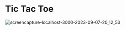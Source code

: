 # Tic Tac Toe

![screencapture-localhost-3000-2023-09-07-20_12_53](https://github.com/therahul1996/Tic-Tac-Toe/assets/68235062/f8a14c14-4b51-4333-8445-78a69b8500e5)

